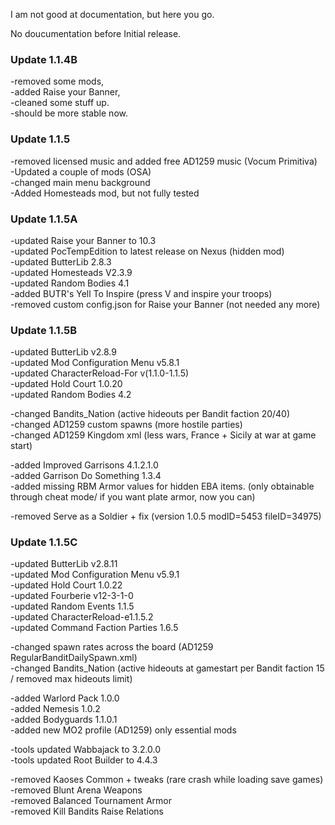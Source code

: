 I am not good at documentation, but here you go.

No doucumentation before Initial release.

### Update 1.1.4B   
-removed some mods,    
-added Raise your Banner,    
-cleaned some stuff up.   
-should be more stable now.   

###  Update 1.1.5   
-removed licensed music and added free AD1259 music (Vocum Primitiva)  
-Updated a couple of mods (OSA)   
-changed main menu background    
-Added Homesteads mod, but not fully tested    

###  Update 1.1.5A   
-updated Raise your Banner to 10.3   
-updated PocTempEdition to latest release on Nexus (hidden mod)   
-updated ButterLib 2.8.3    
-updated Homesteads V2.3.9  
-updated Random Bodies 4.1    
-added BUTR's Yell To Inspire (press V and inspire your troops)   
-removed custom config.json for Raise your Banner (not needed any more)

###  Update 1.1.5B    
-updated ButterLib v2.8.9    
-updated Mod Configuration Menu v5.8.1   
-updated CharacterReload-For v(1.1.0-1.1.5)   
-updated Hold Court 1.0.20   
-updated Random Bodies 4.2    
   
-changed Bandits_Nation (active hideouts per Bandit faction 20/40)     
-changed AD1259 custom spawns (more hostile parties)      
-changed AD1259 Kingdom xml (less wars, France + Sicily at war at game start)   

-added Improved Garrisons 4.1.2.1.0     
-added Garrison Do Something 1.3.4     
-added missing RBM Armor values for hidden EBA items. (only obtainable through cheat mode/ if you want plate armor, now you can)          

-removed Serve as a Soldier + fix (version 1.0.5 modID=5453 fileID=34975)  

### Update 1.1.5C   
-updated ButterLib v2.8.11      
-updated Mod Configuration Menu v5.9.1     
-updated Hold Court 1.0.22     
-updated Fourberie v12-3-1-0   
-updated Random Events 1.1.5  
-updated CharacterReload-e1.1.5.2  
-updated Command Faction Parties 1.6.5     

-changed spawn rates across the board (AD1259 RegularBanditDailySpawn.xml)    
-changed Bandits_Nation (active hideouts at gamestart per Bandit faction 15 / removed max hideouts limit)   
    
-added Warlord Pack 1.0.0    
-added Nemesis 1.0.2      
-added Bodyguards 1.1.0.1   
-added new MO2 profile (AD1259) only essential mods   
     
-tools updated Wabbajack to 3.2.0.0    
-tools updated Root Builder to 4.4.3    

-removed Kaoses Common + tweaks (rare crash while loading save games)   
-removed Blunt Arena Weapons   
-removed Balanced Tournament Armor    
-removed Kill Bandits Raise Relations

